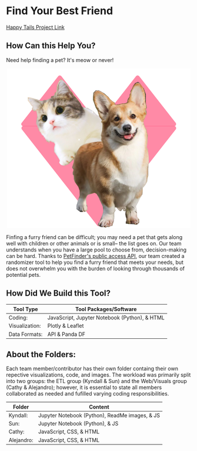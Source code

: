 # Find Your Best Friend 

[Happy Tails Project Link](https://docs.google.com/document/d/1cqK2-5z_WNKQzBi8Rv3xXX4xPQKxnXYiYxWfepC-7cQ/edit)


How Can this Help You?
----------------------
Need help finding a pet? It's meow or never!

<p align="center">
<img width="500" src="https://github.com/acboi0824/project_3_Web_Visualization/blob/main/Kyndall/visuals/Meow%20Or%20Never%20Logo(1).png" alt="A geometric red heart with a cat and a dog over-layed">
</p>

Finfing a furry friend can be difficult; you may need a pet that gets along well with children or other animals or is small– the list goes on. Our team understands when you have a large pool to choose from, decision-making can be hard. Thanks to [PetFinder's public access API](https://www.petfinder.com/developers/v2/docs/), our team created a randomizer tool to help you find a furry friend that meets your needs, but does not overwhelm you with the burden of looking through thousands of potential pets. 



How Did We Build this Tool?
----------------------------
| Tool Type |  Tool Packages/Software | 
|------------|---|
|Coding:| JavaScript, Jupyter Notebook (Python), & HTML|
|Visualization: |Plotly & Leaflet|
|Data Formats:| API & Panda DF|



About the Folders:
----------------------------
Each team member/contributor has their own folder containg their own repective visualizations, code, and images. The workload was primarily split into two groups: the ETL group (Kyndall & Sun) and the Web/Visuals group (Cathy & Alejandro); however, it is essential to state all members collaborated as needed and fufilled varying coding responsibilities. 



| Folder |  Content | 
|------------|---|
|Kyndall:| Jupyter Notebook (Python), ReadMe images, & JS|
|Sun: |Jupyter Notebook (Python), & JS|
|Cathy:| JavaScript, CSS, & HTML |
|Alejandro:| JavaScript, CSS, & HTML |
